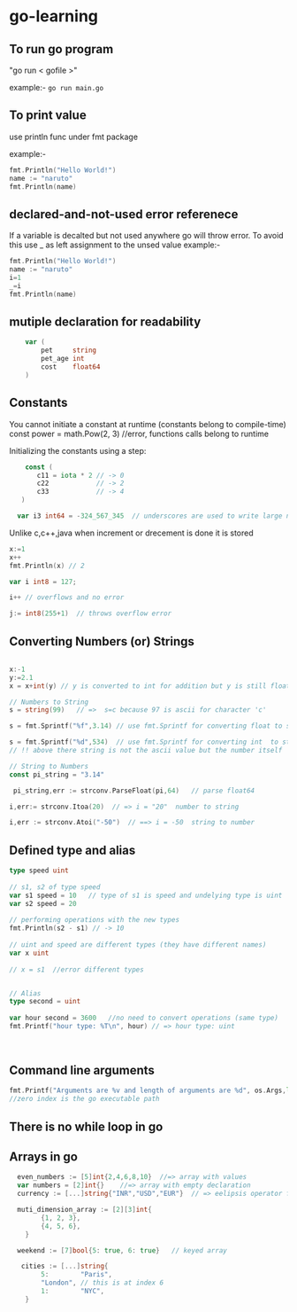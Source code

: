 # go-learning


## To run  go program

 "go run < gofile >" 

example:- `go run main.go`


## To print value

use println func under fmt package

example:- 
```go 
fmt.Println("Hello World!")
name := "naruto"
fmt.Println(name)
```
## declared-and-not-used error referenece
 If a variable is decalted but not used anywhere go will throw error.
 To avoid this use _ as left assignment to the unsed value
example:- 
```go 
fmt.Println("Hello World!")
name := "naruto"
i=1
_=i
fmt.Println(name)
```

## mutiple declaration for readability
```go
	var (
		pet     string
		pet_age int
		cost    float64
	)
```

## Constants

 You cannot initiate a constant at runtime (constants belong to compile-time)
 const power = math.Pow(2, 3) //error, functions calls belong to runtime

Initializing the constants using a step:
 ```go
     const (
        c11 = iota * 2 // -> 0
        c22            // -> 2
        c33            // -> 4
    )
 ```

```go
  var i3 int64 = -324_567_345  // underscores are used to write large num
```

Unlike c,c++,java when increment or drecement is done it is stored

```go
x:=1
x++
fmt.Println(x) // 2

var i int8 = 127;

i++ // overflows and no error

j:= int8(255+1)  // throws overflow error
```

## Converting Numbers (or) Strings
```go

x:-1
y:=2.1
x = x+int(y) // y is converted to int for addition but y is still float

// Numbers to String
s = string(99)   // =>  s=c because 97 is ascii for character 'c'

s = fmt.Sprintf("%f",3.14) // use fmt.Sprintf for converting float to string

s = fmt.Sprintf("%d",534)  // use fmt.Sprintf for converting int  to string  => s = 534 
// !! above there string is not the ascii value but the number itself

// String to Numbers
const pi_string = "3.14"

 pi_string,err := strconv.ParseFloat(pi,64)   // parse float64

i,err:= strconv.Itoa(20)  // => i = "20"  number to string

i,err := strconv.Atoi("-50")  // ==> i = -50  string to number

```


## Defined type and alias

```go
type speed uint
 
// s1, s2 of type speed
var s1 speed = 10   // type of s1 is speed and undelying type is uint
var s2 speed = 20
 
// performing operations with the new types
fmt.Println(s2 - s1) // -> 10
 
// uint and speed are different types (they have different names)
var x uint
 
// x = s1  //error different types


// Alias
type second = uint
 
var hour second = 3600   //no need to convert operations (same type)
fmt.Printf("hour type: %T\n", hour) // => hour type: uint
 
    
```

## Command line arguments

```go
fmt.Printf("Arguments are %v and length of arguments are %d", os.Args,len(os.Args))
//zero index is the go executable path
```
## There is no while loop in go

## Arrays in go
```go
  even_numbers := [5]int{2,4,6,8,10}  //=> array with values
  var numbers = [2]int{}    //=> array with empty declaration
  currency := [...]string{"INR","USD","EUR"}  // => eelipsis operator for decalarion and initilization

  muti_dimension_array := [2][3]int{
		{1, 2, 3},
		{4, 5, 6},
	}

  weekend := [7]bool{5: true, 6: true}   // keyed array

   cities := [...]string{
        5:        "Paris",
        "London", // this is at index 6
        1:        "NYC",
    }
```